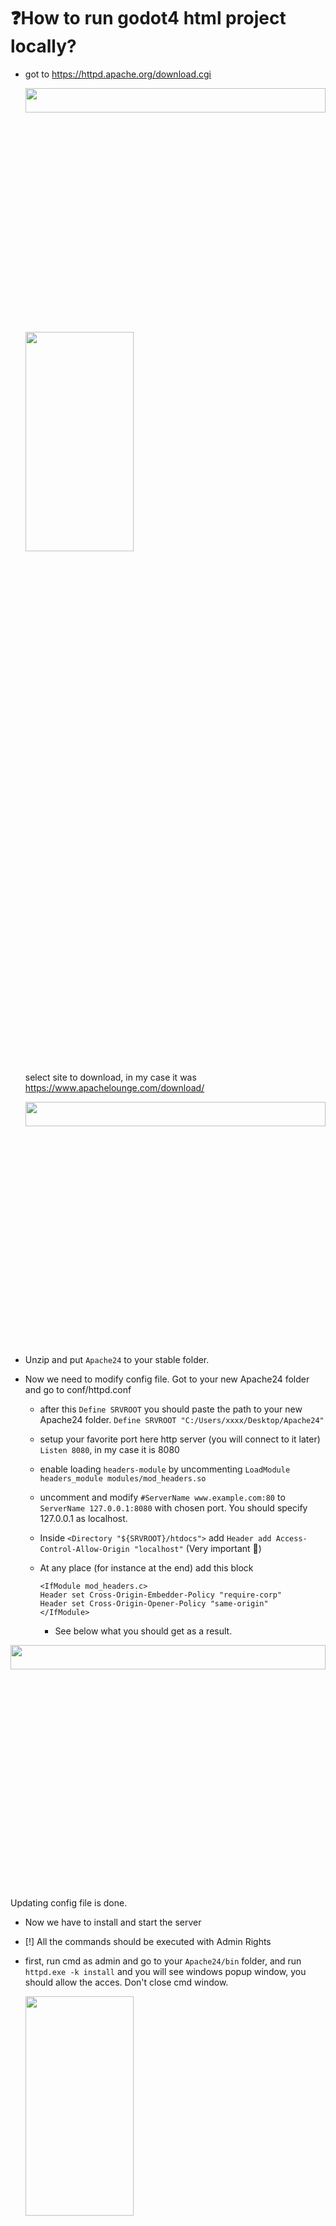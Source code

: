 

# ❓How to run godot4 html project locally?

- got to https://httpd.apache.org/download.cgi
  
  <img src="https://i.imgur.com/Y0hDeRv.png"  width="100%" height="10%">
  <img src="https://i.imgur.com/d1KibUO.png"  width="60%" height="30%">
  
  select site to download, in my case it was https://www.apachelounge.com/download/
  
  <img src="https://i.imgur.com/AOrZ7k5.png"  width="100%" height="10%">

- Unzip and put `Apache24` to your stable folder.

- Now we need to modify config file. Got to your new Apache24 folder and go to conf/httpd.conf
  
  - after this `Define SRVROOT` you should paste the path to your new Apache24 folder.
      `Define SRVROOT "C:/Users/xxxx/Desktop/Apache24"`
  
  - setup your favorite port here http server (you will connect to it later) `Listen 8080`, in my case  it is 8080
  
  - enable loading `headers-module` by uncommenting 
      `LoadModule headers_module modules/mod_headers.so`
  
  - uncomment and modify `#ServerName www.example.com:80`  to `ServerName 127.0.0.1:8080` with chosen port. You should specify 127.0.0.1 as localhost. 
  
  - Inside `<Directory "${SRVROOT}/htdocs">` add `Header add Access-Control-Allow-Origin "localhost"` (Very important 🙂)
  
  - At any place (for instance at the end) add this block 
    
    ```
    <IfModule mod_headers.c>
    Header set Cross-Origin-Embedder-Policy "require-corp"
    Header set Cross-Origin-Opener-Policy "same-origin"
    </IfModule>
    ```
    
    - See below what you should get as a result.

<img src="https://i.imgur.com/J3PtpDq.png"  width="100%" height="10%">

Updating config file is done.

- Now we have to install and start the server

- [!] All the commands should be executed with Admin Rights

- first, run cmd as admin and go to your `Apache24/bin` folder, and run `httpd.exe -k install` and you will see windows popup window, you should allow the acces. Don't close cmd window.
  
  <img src="https://i.imgur.com/lh0kHc4.png"  width="60%" height="30%">

- Now we need to start the server by executing in cmd `httpd.exe -k start`

- We need to check if all this works, click this link http://localhost:8080 or enter `localhost:8080` in your browser. You should see this:
  
  <img src="https://i.imgur.com/RsrlkqH.png"  width="60%" height="30%">

- We have created the server now, we need to put our game there. Go to your `Apache/htdocs` folder, then create folder `game1` (name of your game, up to you) and put our web files, like on the image below. Main .html file should be named index.html **!Very important!**
  <img src="https://i.imgur.com/v5nGXbO.png"  width="60%" height="30%">

- Now if we will go to http://localhost:8080/game1 (after "/" in should be name of the folder that we have created in previous step) your game will load :)

- You can also add second game following the same steps. Create folder, put web file (very important index.html)

- Now we want to store links to our main server page. Go to your `Apache/htdocs` and create `index.html`, paste code below and to add more links you need to just replace xxxx on your link.
  
  ```
  <p><a href="http://localhost:8080/game1">http://localhost:8080/game1</a></p>
  
  <p><a href="http://localhost:8080/game2">http://localhost:8080/game2</a></p>
  
  <p><a href="xxxx">xxxx</a></p>
  ```

---

Also useful commands:

- http.exe -V
- http.exe -k restart
- http.exe -k stop
- http.exe -k start
- http.exe -k install
- http.exe -k deinstall
